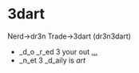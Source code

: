 # 3dart
Nerd->dr3n Trade->3dart (dr3n3dart)

- _d_o _r_ed 3 your out [...](./learn)
- _n_et 3 _d_aily is _art_  
